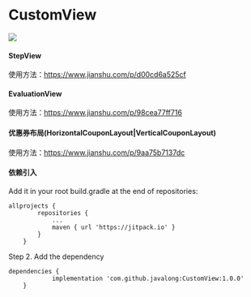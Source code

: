 # CustomView

[![](https://jitpack.io/v/javalong/CustomView.svg)](https://jitpack.io/#javalong/CustomView)

#### StepView

使用方法：https://www.jianshu.com/p/d00cd6a525cf

#### EvaluationView

使用方法：https://www.jianshu.com/p/98cea77ff716

#### 优惠券布局(HorizontalCouponLayout|VerticalCouponLayout)

使用方法：https://www.jianshu.com/p/9aa75b7137dc

#### 依赖引入
Add it in your root build.gradle at the end of repositories:
```
allprojects {
		repositories {
			...
			maven { url 'https://jitpack.io' }
		}
	}
```

Step 2. Add the dependency

```
dependencies {
	        implementation 'com.github.javalong:CustomView:1.0.0'
	}
```

